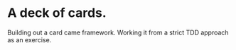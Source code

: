 # A deck of cards.

Building out a card came framework. Working it from a strict TDD approach as an exercise.